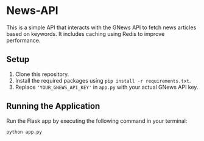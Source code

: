 # News-API

This is a simple API that interacts with the GNews API to fetch news articles based on keywords. It includes caching using Redis to improve performance.

## Setup

1. Clone this repository.
2. Install the required packages using `pip install -r requirements.txt`.
3. Replace `'YOUR_GNEWS_API_KEY'` in `app.py` with your actual GNews API key.

## Running the Application

Run the Flask app by executing the following command in your terminal:

```bash
python app.py
